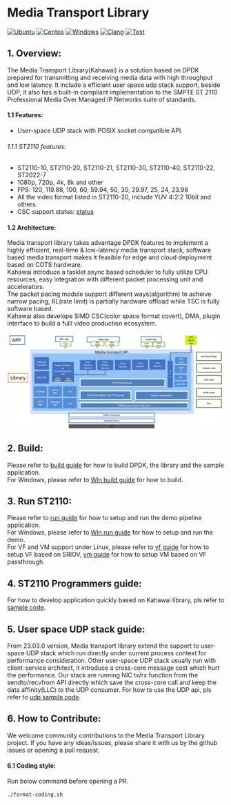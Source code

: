 # Media Transport Library
[![Ubuntu](https://github.com/OpenVisualCloud/Media-Transport-Library/actions/workflows/ubuntu_build.yml/badge.svg)](https://github.com/OpenVisualCloud/Media-Transport-Library/actions/workflows/ubuntu_build.yml)
[![Centos](https://github.com/OpenVisualCloud/Media-Transport-Library/actions/workflows/centos_build.yaml/badge.svg)](https://github.com/OpenVisualCloud/Media-Transport-Library/actions/workflows/centos_build.yaml)
[![Windows](https://github.com/OpenVisualCloud/Media-Transport-Library/actions/workflows/windows.yml/badge.svg)](https://github.com/OpenVisualCloud/Media-Transport-Library/actions/workflows/windows.yml)
[![Clang](https://github.com/OpenVisualCloud/Media-Transport-Library/actions/workflows/clang_build.yml/badge.svg)](https://github.com/OpenVisualCloud/Media-Transport-Library/actions/workflows/clang_build.yml)
[![Test](https://github.com/OpenVisualCloud/Media-Transport-Library/actions/workflows/ubuntu_build_with_gtest.yml/badge.svg)](https://github.com/OpenVisualCloud/Media-Transport-Library/actions/workflows/ubuntu_build_with_gtest.yml)

## 1. Overview:
The Media Transport Library(Kahawai) is a solution based on DPDK prepared for transmitting and receiving media data with high throughput and low latency. It include a efficient user space udp stack support, beside UDP, it also has a built-in compliant implementation to the SMPTE ST 2110 Professional Media Over Managed IP Networks suite of standards.

#### 1.1 Features:
* User-space UDP stack with POSIX socket compatible API.
###### 1.1.1 ST2110 features:
* ST2110-10, ST2110-20, ST2110-21, ST2110-30, ST2110-40, ST2110-22, ST2022-7
* 1080p, 720p, 4k, 8k and other
* FPS: 120, 119.88, 100, 60, 59.94, 50, 30, 29.97, 25, 24, 23.98
* All the video format listed in ST2110-20, include YUV 4:2:2 10bit and others.
* CSC support status: [status](doc/convert.md)

#### 1.2 Architecture:
Media transport library takes advantage DPDK features to implement a highly efficient, real-time & low-latency media transport stack, software based media transport makes it feasible for edge and cloud deployment based on COTS hardware.<br>
Kahawai introduce a tasklet async based scheduler to fully utilize CPU resources, easy integration with different packet processing unit and accelerators.<br>
The packet pacing module support different ways(algorithm) to acheive narrow pacing, RL(rate limit) is partially hardware offload while TSC is fully software based.<br>
Kahawai also develope SIMD CSC(color space format covert), DMA, plugin interface to build a fulll video production ecosystem.
<div align="center">
<img src="doc/png/arch.png" align="center" alt="overall architecture">
</div>

## 2. Build:
Please refer to [build guide](doc/build.md) for how to build DPDK, the library and the sample application.<br>
For Windows, please refer to [Win build guide](doc/build_WIN.md) for how to build.

## 3. Run ST2110:
Please refer to [run guide](doc/run.md) for how to setup and run the demo pipeline application.<br>
For Windows, please refer to [Win run guide](doc/run_WIN.md) for how to setup and run the demo.<br>
For VF and VM support under Linux, please refer to [vf guide](doc/vf.md) for how to setup VF based on SRIOV, [vm guide](doc/vm.md) for how to setup VM based on VF passthrough.

## 4. ST2110 Programmers guide:
For how to develop application quickly based on Kahawai library, pls refer to [sample code](app/sample).

## 5. User space UDP stack guide:
From 23.03.0 version, Media transport library extend the support to user-space UDP stack which run directly under current process context for performance consideration. Other user-space UDP stack usually run with client-service architect, it introduce a cross-core message cost which hurt the performance. Our stack are running NIC tx/rx function from the sendto/recvfrom API directly which save the cross-core call and keep the data affinity(LLC) to the UDP consumer. For how to use the UDP api, pls refer to [udp sample code](app/udp).

## 6. How to Contribute:
We welcome community contributions to the Media Transport Library project. If you have any ideas/issues, please share it with us by the github issues or opening a pull request.

#### 6.1 Coding style:
Run below command before opening a PR.
```bash
./format-coding.sh
```

